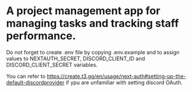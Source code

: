 # A project management app for managing tasks and tracking staff performance.

Do not forget to create .env file by copying .env.example and to assign values to NEXTAUTH_SECRET, DISCORD_CLIENT_ID and DISCORD_CLIENT_SECRET variables. 

You can refer to https://create.t3.gg/en/usage/next-auth#setting-up-the-default-discordprovider if ypu are unfamiliar with setting discord OAuth.